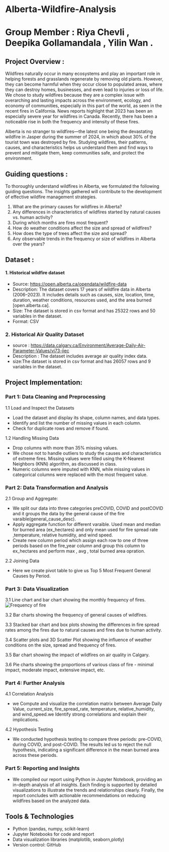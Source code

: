 # Alberta-Wildfire-Analysis
# Group Member : Riya Chevli , Deepika Gollamandala , Yilin Wan . 
## Project Overview : 
Wildfires naturally occur in many ecosystems and play an important role in helping forests and grasslands regenerate by removing old plants. However, they can become harmful when they occur close to populated areas, where they can destroy homes, businesses, and even lead to injuries or loss of life. We chose to study wildfires because they are a complex issue with overarching and lasting impacts across the environment, ecology, and economy of communities, especially in this part of the world, as seen in the recent fires in California. News reports highlight that 2023 has been an especially severe year for wildfires in Canada. Recently, there has been a noticeable rise in both the frequency and intensity of these fires.

Alberta is no stranger to wildfires—the latest one being the devastating wildfire in Jasper during the summer of 2024, in which about 30% of the tourist town was destroyed by fire. Studying wildfires, their patterns, causes, and characteristics helps us understand them and find ways to prevent and mitigate them, keep communities safe, and protect the environment.

## Guiding questions : 
To thoroughly understand wildfires in Alberta, we formulated the following guiding questions. The insights gathered will contribute to the development of effective wildfire management strategies.
1. What are the primary causes for wildfires in Alberta?
2. Any differences in characteristics of wildfires started by natural causes vs. human activity?​
3. During which months are fires most frequent?
4. How do weather conditions affect the size and spread of wildfires?​
5. How does the type of trees affect the size and spread?
6. Any observable trends in the frequency or size of wildfires in Alberta over the years?

## Dataset : 
#### 1. Historical wildfire dataset
- Source: https://open.alberta.ca/opendata/wildfire-data
- Description: The dataset covers 17 years of wildfire data in Alberta (2006–2023). It includes details such as causes, size, location, time, duration, weather conditions, resources used, and the area burned [open.alberta.ca].
- Size: The dataset is stored in csv format and has 25322 rows and 50 variables in the dataset. 
- Format: CSV

### 2. Historical Air Quality Dataset
- source : https://data.calgary.ca/Environment/Average-Daily-Air-Parameter-Values/vi73-jiec
- Description : The dataset includes average air quality index data.
- size:The dataset is stored in csv format and has 26057 rows and 9 variables in the dataset.

## Project Implementation:
###  Part 1: Data Cleaning and Preprocessing  
  1.1  Load and Inspect the Datasets  
  - Load the dataset and display its shape, column names, and data types.
  - Identify and list the number of missing values in each column.
  - Check for duplicate rows and remove if found.
    
  1.2  Handling Missing Data  
  -  Drop columns with more than 35% missing values.
  -  We chose not to handle outliers to study the causes and characteristics of extreme fires. Missing values were filled using the K-Nearest Neighbors (KNN) algorithm, as discussed in class.
  -  Numeric columns were imputed with KNN, while missing values in categorical columns were replaced with the most frequent value.
  
### Part 2: Data Transformation and Analysis    
 2.1 Group and Aggregate:  
 - We split our data into three categories preCOVID, COVID and postCOVID and it groups the data by the general cause of the fire varaible(general_cause_desc).
 - Apply aggregate function for different varaible. Used mean and median for burned area (ex_hectares) and only mean used for fire spread rate ,temperature, relative humidity, and wind speed.
 - Create new column period which assign each row to one of three periods based on the fire_year column and group this column to ex_hectares and perform max , avg , total burned area opration.
 
 2.2 Joining Data  
 - Here we create pivot table to give us  Top 5 Most Frequent General Causes by Period.
 
### Part 3: Data Visualization
 3.1 Line chart and bar chart showing the monthly frequency of fires.
 ![Frequency of fire](images/fire_example.png)

 
 3.2 Bar charts showing the frequency of general causes of wildfires.

 3.3 Stacked bar chart and box plots showing the differences in fire spread rates among the fires due to natural causes and fires due to human activity.
 
 3.4 Scatter plots and 3D Scatter Plot showing the influence of weather conditions on the size, spread and frequency of fires.

 3.5 Bar chart showing the impact of wildfires on air quality in Calgary.
 
 3.6 Pie charts showing the proportions of various class of fire - minimal impact, moderate impact, extensive impact, etc.
 
 
### Part 4: Further Analysis  
  4.1  Correlation Analysis   
  - we Compute and visualize the correlation matrix between Average Daily Value, current_size, fire_spread_rate, temperature, relative_humidity, and wind_speed.we Identify strong correlations and explain their implications.
    
  4.2  Hypothesis Testing  
  - We conducted hypothesis testing to compare three periods: pre-COVID, during COVID, and post-COVID. The results led us to reject the null hypothesis, indicating a significant difference in the mean burned area across these periods.
### Part 5: Reporting and Insights   
- We compiled our report using Python in Jupyter Notebook, providing an in-depth analysis of all insights. Each finding is supported by detailed visualizations to illustrate the trends and relationships clearly. Finally, the report concludes with actionable recommendations on reducing wildfires based on the analyzed data.

##  Tools & Technologies  
- Python (pandas, numpy, scikit-learn)
- Jupyter Notebooks for code and report
- Data visualization libraries (matplotlib, seaborn,plotly)
- Version control: GitHub
  

